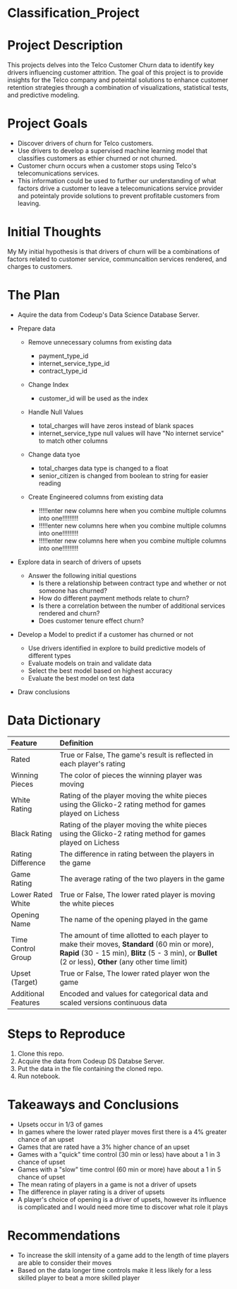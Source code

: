 # Classification_Project
 
# Project Description
 
This projects delves into the Telco Customer Churn data to identify key drivers influencing customer attrition. The goal of this project is to provide insights for the Telco company and poteintal solutions to enhance customer retention strategies through a combination of visualizations, statistical tests, and predictive modeling.

# Project Goals
 
* Discover drivers of churn for Telco customers.
* Use drivers to develop a supervised machine learning model that classifies customers as ethier churned or not churned.
* Customer churn occurs when a customer stops using Telco's telecomunications services. 
* This information could be used to further our understanding of what factors drive a customer to leave a telecomunications service provider and poteintaly provide solutions to prevent profitable customers from leaving.
 
# Initial Thoughts
 
My My initial hypothesis is that drivers of churn will be a combinations of factors related to customer service, communcaition services rendered, and charges to customers.
 
# The Plan
 
* Aquire the data from Codeup's Data Science Database Server.
 
* Prepare data
   * Remove unnecessary columns from existing data
       * payment_type_id
       * internet_service_type_id
       * contract_type_id
       
   * Change Index
       * customer_id will be used as the index 
      
   * Handle Null Values
       * total_charges will have zeros instead of blank spaces
       * internet_service_type null values will have "No internet service" to match other columns 
       
   * Change data tyoe
       * total_charges data type is changed to a float 
       * senior_citizen is changed from boolean to string for easier reading
       
   * Create Engineered columns from existing data
       * !!!!!enter new columns here when you combine multiple columns into one!!!!!!!!!
       * !!!!!enter new columns here when you combine multiple columns into one!!!!!!!!!
       * !!!!!enter new columns here when you combine multiple columns into one!!!!!!!!!

* Explore data in search of drivers of upsets
   * Answer the following initial questions
       * Is there a relationship between contract type and whether or not someone has churned?
       * How do different payment methods relate to churn?
       * Is there a correlation between the number of additional services rendered and churn?
       * Does customer tenure effect churn?
      
* Develop a Model to predict if a customer has churned or not
   * Use drivers identified in explore to build predictive models of different types
   * Evaluate models on train and validate data
   * Select the best model based on highest accuracy
   * Evaluate the best model on test data
 
* Draw conclusions
 
# Data Dictionary

| Feature | Definition |
|:--------|:-----------|
|Rated| True or False, The game's result is reflected in each player's rating|
|Winning Pieces| The color of pieces the winning player was moving|
|White Rating| Rating of the player moving the white pieces using the Glicko-2 rating method for games played on Lichess|
|Black Rating| Rating of the player moving the white pieces using the Glicko-2 rating method for games played on Lichess|
|Rating Difference| The difference in rating between the players in the game|
|Game Rating| The average rating of the two players in the game|
|Lower Rated White| True or False, The lower rated player is moving the white pieces|
|Opening Name| The name of the opening played in the game|
|Time Control Group| The amount of time allotted to each player to make their moves, **Standard** (60 min or more), **Rapid** (30 - 15 min), **Blitz** (5 - 3 min), or **Bullet** (2 or less), **Other** (any other time limit)|
|Upset (Target)| True or False, The lower rated player won the game|
|Additional Features|Encoded and values for categorical data and scaled versions continuous data|
 
# Steps to Reproduce
1) Clone this repo.
2) Acquire the data from Codeup DS Databse Server.
3) Put the data in the file containing the cloned repo.
4) Run notebook.
 
# Takeaways and Conclusions
* Upsets occur in 1/3 of games
* In games where the lower rated player moves first there is a 4% greater chance of an upset
* Games that are rated have a 3% higher chance of an upset
* Games with a "quick" time control (30 min or less) have about a 1 in 3 chance of upset
* Games with a "slow" time control (60 min or more) have about a 1 in 5 chance of upset
* The mean rating of players in a game is not a driver of upsets
* The difference in player rating is a driver of upsets
* A player's choice of opening is a driver of upsets, however its influence is complicated and I would need more time to discover what role it plays
 
# Recommendations
* To increase the skill intensity of a game add to the length of time players are able to consider their moves
* Based on the data longer time controls make it less likely for a less skilled player to beat a more skilled player